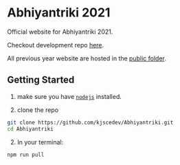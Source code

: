 # Abhiyantriki 2021

Official website for Abhiyantriki 2021.

Checkout development repo [here](https://github.com/kjscedev/Abhiyantriki_2021).

All previous year website are hosted in the [public folder](./public).

## Getting Started

1. make sure you have [`nodejs`](https://nodejs.org/en/) installed.

2. clone the repo

```bash
git clone https://github.com/kjscedev/Abhiyantriki.git
cd Abhiyantriki
```

2. In your terminal:

```bash
npm run pull
```
